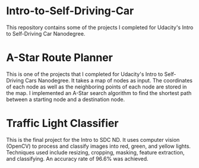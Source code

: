 # Intro-to-Self-Driving-Car
This repository contains some of the projects I completed for Udacity's Intro to Self-Driving Car Nanodegree.

# A-Star Route Planner
This is one of the projects that I completed for Udacity's Intro to Self-Driving Cars Nanodegree. It takes a map of nodes as input. The coordinates of each node as well as the neighboring points of each node are stored in the map. I implemented an A-Star search algorithm to find the shortest path between a starting node and a destination node. 

# Traffic Light Classifier
This is the final project for the Intro to SDC ND. It uses computer vision (OpenCV) to process and classify images into red, green, and yellow lights. Techniques used include resizing, cropping, masking, feature extraction, and classifying. An accuracy rate of 96.6% was achieved.  
